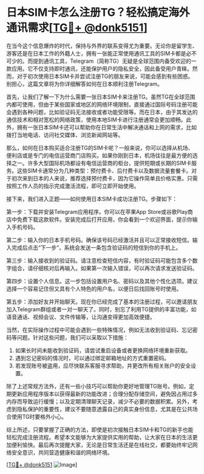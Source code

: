 # 日本SIM卡怎么注册TG？轻松搞定海外通讯需求[[TG💪+ @donk5151](https://t.me/s/donk5151)]

在当今这个信息爆炸的时代，保持与外界的联系变得尤为重要。无论你是留学生、游客还是在日本工作的外籍人士，拥有一张能正常使用通讯工具的SIM卡都是必不可少的。而提到通讯工具，Telegram（简称TG）无疑是全球范围内备受欢迎的一款应用。它不仅支持即时通讯，还能保护用户的隐私安全，因此备受用户青睐。然而，对于初次使用日本SIM卡并尝试注册TG的朋友来说，可能会感到有些困惑。别担心，这篇文章将为你详细解答如何在日本顺利注册Telegram。

首先，让我们了解一下为什么需要一张日本SIM卡来注册TG。虽然TG在全球范围内都可使用，但由于某些国家或地区的网络环境限制，直接通过国际号码注册可能会遇到各种问题，比如验证码无法接收或者功能受限等。而在日本，由于其发达的通信技术和相对宽松的网络政策，使用本地SIM卡进行注册通常会更加顺畅。此外，拥有一张日本SIM卡还可以帮助你在日常生活中解决通话和上网的需求，比如拨打当地电话、访问社交媒体、浏览新闻网站等。

那么，如何在日本购买适合注册TG的SIM卡呢？一般来说，你可以选择从机场、便利店或是专门的电信运营商门店购买。如果你刚到日本，机场往往是最方便的选择之一。许多大型国际机场都设有电信运营商的柜台，提供短期或长期的SIM卡服务。这些SIM卡通常分为几种类型：预付费卡、后付费卡以及数据流量套餐卡。对于初次来到日本的人来说，推荐选择预付费卡，因为它操作简单且价格实惠。只需按照工作人员的指示完成激活流程，即可立即开始使用。

接下来，我们进入正题——如何使用日本SIM卡成功注册TG。步骤如下：

第一步：下载并安装Telegram应用程序。你可以在苹果App Store或谷歌Play商店中免费下载这款软件。安装完成后打开应用，你会看到一个欢迎界面，提示你输入手机号码。

第二步：输入你的日本手机号码。确保该号码已经激活并且可以正常接收短信。输入完成后点击“下一步”，系统会发送一条包含验证码的短信到你的手机上。

第三步：输入接收到的验证码。请注意检查短信内容，有时验证码可能包含多个数字组合，请仔细核对后再输入。如果第一次输入错误，可以再次请求发送验证码。

第四步：设置个人信息。这一步包括设置用户名、密码以及其他个性化选项。建议选择一个容易记住但又具有个人特色的用户名，以便日后找回账号时使用。

第五步：添加好友并开始聊天。现在你已经完成了基本的注册过程，可以邀请朋友加入Telegram群组或者一对一聊天了。同时，别忘了利用TG提供的丰富功能，如语音通话、视频会议、文件传输等，让沟通变得更加高效便捷。

当然，在实际操作过程中可能会遇到一些特殊情况，例如无法收到验证码、忘记密码等问题。针对这些问题，我们可以采取以下措施：

1. 如果长时间未能收到验证码，请尝试重启设备或者更换网络环境重新获取。
2. 遇到忘记密码的情况时，可以通过绑定邮箱地址的方式重置密码。
3. 若发现账号被盗用，应尽快联系客服寻求帮助，并更改所有相关账户的安全设置。

除了上述常规方法外，还有一些小技巧可以帮助你更好地管理TG账号。例如，定期更新应用程序版本以获得最新的功能改进；合理分配存储空间，避免因占用过多内存而导致运行缓慢；以及定期清理聊天记录，减少不必要的数据积累。另外，考虑到隐私保护的重要性，建议不要随意透露自己的真实身份信息，尤其是在公共场合使用TG时要格外小心。

综上所述，只要掌握了正确的方法，即使是初次接触日本SIM卡和TG的新手也能轻松完成注册流程。希望本文能够为大家提供实用的帮助，让大家在日本的生活更加便利愉快。最后再次提醒大家，无论是日常生活还是在线社交，都要始终牢记网络安全意识，共同营造健康和谐的网络环境。

[[TG💪+ @donk5151](https://t.me/s/donk5151) ![Image](https://i.postimg.cc/rwNCRYN7/Snipaste-2025-04-30-17-27-05.png)]